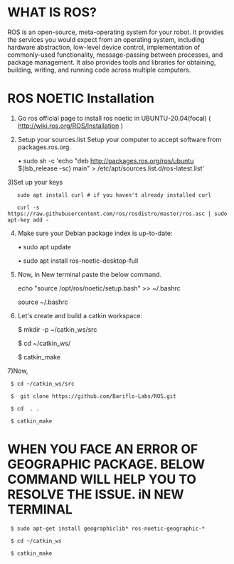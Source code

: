 # WHAT IS ROS?

 ROS is an open-source, meta-operating system for your robot. It provides the services you would expect from an operating system, including hardware abstraction, low-level device control, implementation of commonly-used functionality, message-passing between processes, and package management. It also provides tools and libraries for obtaining, building, writing, and running code across multiple computers.
# ROS NOETIC Installation

 1) Go ros official page to install ros noetic in UBUNTU-20.04(focal) ( http://wiki.ros.org/ROS/Installation )

 2) Setup your sources.list
      Setup your computer to accept software from packages.ros.org.
    
       •  sudo sh -c 'echo "deb http://packages.ros.org/ros/ubuntu $(lsb_release -sc) main" > /etc/apt/sources.list.d/ros-latest.list'
    
 3)Set up your keys
      
       sudo apt install curl # if you haven't already installed curl
      
       curl -s https://raw.githubusercontent.com/ros/rosdistro/master/ros.asc | sudo apt-key add -
  
  4) Make sure your Debian package index is up-to-date:
    
      • sudo apt update

      • sudo apt install ros-noetic-desktop-full
    
 5)  Now, in New terminal paste the below command. 
 
      echo "source /opt/ros/noetic/setup.bash" >> ~/.bashrc
   
      source ~/.bashrc
   
 6) Let's create and build a catkin workspace:

     $ mkdir -p ~/catkin_ws/src

     $ cd ~/catkin_ws/

     $ catkin_make
   
 7)Now, 
 
     $ cd ~/catkin_ws/src

     $  git clone https://github.com/Bariflo-Labs/ROS.git

     $ cd  . .

     $ catkin_make
  
# WHEN YOU FACE AN ERROR OF GEOGRAPHIC PACKAGE. BELOW COMMAND WILL HELP YOU TO RESOLVE THE ISSUE. iN NEW TERMINAL

     $ sudo apt-get install geographiclib* ros-noetic-geographic-*

     $ cd ~/catkin_ws

     $ catkin_make

 

